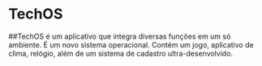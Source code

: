 # TechOS
##TechOS é um aplicativo que integra diversas funções em um só ambiente. É um novo sistema operacional. Contém um jogo, aplicativo de clima, relógio, além de um sistema de cadastro ultra-desenvolvido. 
